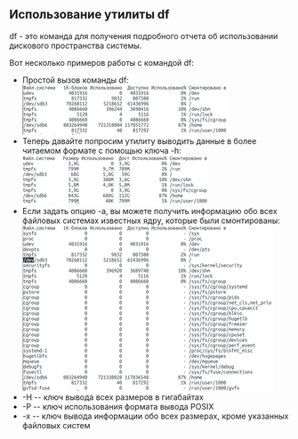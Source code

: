 ## Использование утилиты **df**
df - это команда для получения подробного отчета об использовании дискового пространства системы.

Вот несколько примеров работы с командой df:
- Простой вызов команды df: \
  ![df1](../misc/images/df1.png)
- Теперь давайте попросим утилиту выводить данные в более читаемом формате с помощью ключа -h: \
  ![df2](../misc/images/df2.png)
- Если задать опцию -a, вы можете получить информацию обо всех файловых системах известных ядру, которые были смонтированы: \
  ![df3](../misc/images/df3.png)
- -H -- ключ вывода всех размеров в гигабайтах
- -P -- ключ использования формата вывода POSIX
- -x -- ключ вывода информации обо всех размерах, кроме указанных файловых систем
